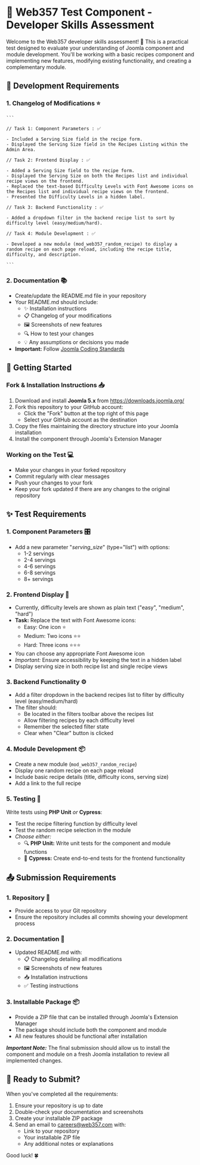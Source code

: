 # 🚀 Web357 Test Component - Developer Skills Assessment

Welcome to the Web357 developer skills assessment! 👋 This is a practical test designed to evaluate your understanding of Joomla component and module development. You'll be working with a basic recipes component and implementing new features, modifying existing functionality, and creating a complementary module.

## 📝 Development Requirements

### 1. Changelog of Modifications ⭐

    ```
    
    // Task 1: Component Parameters : ✅

    - Included a Serving Size field in the recipe form.
    - Displayed the Serving Size field in the Recipes Listing within the Admin Area.

    // Task 2: Frontend Display : ✅

    - Added a Serving Size field to the recipe form.
    - Displayed the Serving Size on both the Recipes list and individual recipe views on the frontend.
    - Replaced the text-based Difficulty Levels with Font Awesome icons on the Recipes list and individual recipe views on the frontend.
    - Presented the Difficulty Levels in a hidden label.

    // Task 3: Backend Functionality : ✅

    - Added a dropdown filter in the backend recipe list to sort by difficulty level (easy/medium/hard).

    // Task 4: Module Development : ✅

    - Developed a new module (mod_web357_random_recipe) to display a random recipe on each page reload, including the recipe title, difficulty, and description.

    ```

### 2. Documentation 📚

-   Create/update the README.md file in your repository
-   Your README.md should include:
    -   ✨ Installation instructions
    -   📋 Changelog of your modifications
    -   🖼️ Screenshots of new features
    -   🔍 How to test your changes
    -   💡 Any assumptions or decisions you made
-   **Important:** Follow [Joomla Coding Standards](https://developer.joomla.org/coding-standards/basic-guidelines.html)

## 🔧 Getting Started

### Fork & Installation Instructions 📥

1. Download and install **Joomla 5.x** from https://downloads.joomla.org/
2. Fork this repository to your GitHub account:
    - Click the "Fork" button at the top right of this page
    - Select your GitHub account as the destination
3. Copy the files maintaining the directory structure into your Joomla installation
4. Install the component through Joomla's Extension Manager

### Working on the Test 💻

-   Make your changes in your forked repository
-   Commit regularly with clear messages
-   Push your changes to your fork
-   Keep your fork updated if there are any changes to the original repository

## ✨ Test Requirements

### 1. Component Parameters 🎛️

-   Add a new parameter "_serving_size_" (type="list") with options:
    -   1-2 servings
    -   2-4 servings
    -   4-6 servings
    -   6-8 servings
    -   8+ servings

### 2. Frontend Display 🎨

-   Currently, difficulty levels are shown as plain text ("easy", "medium", "hard")
-   **Task:** Replace the text with Font Awesome icons:
    -   Easy: One icon ⭐
    -   Medium: Two icons ⭐⭐
    -   Hard: Three icons ⭐⭐⭐
-   You can choose any appropriate Font Awesome icon
-   _Important:_ Ensure accessibility by keeping the text in a hidden label
-   Display serving size in both recipe list and single recipe views

### 3. Backend Functionality ⚙️

-   Add a filter dropdown in the backend recipes list to filter by difficulty level (easy/medium/hard)
-   The filter should:
    -   Be located in the filters toolbar above the recipes list
    -   Allow filtering recipes by each difficulty level
    -   Remember the selected filter state
    -   Clear when "Clear" button is clicked

### 4. Module Development 📦

-   Create a new module (`mod_web357_random_recipe`)
-   Display one random recipe on each page reload
-   Include basic recipe details (title, difficulty icons, serving size)
-   Add a link to the full recipe

### 5. Testing 🧪

Write tests using **PHP Unit** _or_ **Cypress**:

-   Test the recipe filtering function by difficulty level
-   Test the random recipe selection in the module
-   _Choose either:_
    -   🔍 **PHP Unit:** Write unit tests for the component and module functions
    -   🔄 **Cypress:** Create end-to-end tests for the frontend functionality

## 📤 Submission Requirements

### 1. Repository 📁

-   Provide access to your Git repository
-   Ensure the repository includes all commits showing your development process

### 2. Documentation 📝

-   Updated README.md with:
    -   📋 Changelog detailing all modifications
    -   🖼️ Screenshots of new features
    -   📥 Installation instructions
    -   ✅ Testing instructions

### 3. Installable Package 📦

-   Provide a ZIP file that can be installed through Joomla's Extension Manager
-   The package should include both the component and module
-   All new features should be functional after installation

**_Important Note:_** The final submission should allow us to install the component and module on a fresh Joomla installation to review all implemented changes.

## 📮 Ready to Submit?

When you've completed all the requirements:

1. Ensure your repository is up to date
2. Double-check your documentation and screenshots
3. Create your installable ZIP package
4. Send an email to careers@web357.com with:
    - Link to your repository
    - Your installable ZIP file
    - Any additional notes or explanations

Good luck! 🍀
